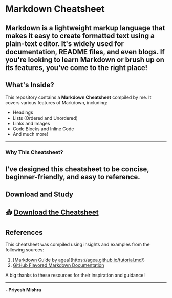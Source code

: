 # Markdown Cheatsheet

Markdown is a lightweight markup language that makes it easy to create formatted text using a plain-text editor.
It's widely used for documentation, README files, and even blogs. If you're looking to learn Markdown or brush up on its 
features, you've come to the right place!  
---
## What's Inside?  
This repository contains a **Markdown Cheatsheet** compiled by me. It covers various features of Markdown, including:  
- Headings  
- Lists (Ordered and Unordered)  
- Links and Images  
- Code Blocks and Inline Code
- And much more!  
---
### Why This Cheatsheet?
I’ve designed this cheatsheet to be concise, beginner-friendly, and easy to reference.
---
## Download and Study  
📥 **[Download the Cheatsheet](./MarkdownCheatsheet.md)**  
---
## References  
This cheatsheet was compiled using insights and examples from the following sources:  
1. [[Markdown Guide by agea](https://github.com/agea)](https://agea.github.io/tutorial.md/)
2. [GitHub Flavored Markdown Documentation](https://docs.github.com/en/get-started/writing-on-github/getting-started-with-writing-and-formatting-on-github/basic-writing-and-formatting-syntax) 

A big thanks to these resources for their inspiration and guidance!  

---  

**- Priyesh Mishra**
